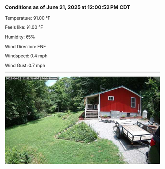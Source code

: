 ### Conditions as of June 21, 2025 at 12:00:52 PM CDT 

Temperature: 91.00 &deg;F

Feels like: 91.00 &deg;F

Humidity: 65%

Wind Direction: ENE

Windspeed: 0.4 mph

Wind Gust: 0.7 mph

---

<img src="./images/latest.jpeg"/>

